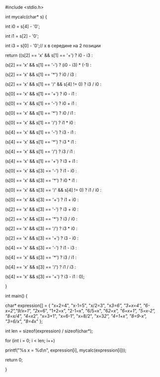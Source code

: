 #include <stdio.h>

int mycalc(char* s) {

int i0 = s[4] - '0';

int i1 = s[2] - '0';

int i3 = s[0] - '0';// x в середине на 2 позиции

return ((s[2] == 'x' && s[1] == '+') ? i0 - i3 :

(s[2] == 'x' && s[1] == '-') ? (i0 - i3) * (-1) :

(s[2] == 'x' && s[1] == '*') ? i0 / i3 :

(s[2] == 'x' && s[1] == '/' && s[4] != 0) ? i3 / i0 :

(s[0] == 'x' && s[1] == '+') ? i0 - i1 :

(s[0] == 'x' && s[1] == '-') ? i0 + i1 :

(s[0] == 'x' && s[1] == '*') ? i0 / i1 :

(s[0] == 'x' && s[1] == '/') ? i1 * i0 :

(s[4] == 'x' && s[1] == '-') ? i3 - i1 :

(s[4] == 'x' && s[1] == '*') ? i3 * i1 :

(s[4] == 'x' && s[1] == '/') ? i3 / i1 :

(s[4] == 'x' && s[1] == '+') ? i3 + i1 :

(s[0] == 'x' && s[3] == '-') ? i1 - i0 :

(s[0] == 'x' && s[3] == '*') ? i0 * i1 :

(s[0] == 'x' && s[3] == '/' && s[4] != 0) ? i1 / i0 :

(s[0] == 'x' && s[3] == '+') ? i1 + i0 :

(s[2] == 'x' && s[3] == '-') ? i3 + i0 :

(s[2] == 'x' && s[3] == '*') ? i3 / i0 :

(s[2] == 'x' && s[3] == '/') ? i3 * i0 :

(s[2] == 'x' && s[3] == '+') ? i3 - i0 :

(s[4] == 'x' && s[3] == '-') ? i1 - i3 :

(s[4] == 'x' && s[3] == '*') ? i3 / i1 :

(s[4] == 'x' && s[3] == '/') ? i1 / i3 :

(s[4] == 'x' && s[3] == '+') ? i3 - i1 : 0);

}

int main() {

char* expression[] = { "x+2=4", "x-1=5", "x/2=3", "x*3=6", "3+x=4", "6-x=2","9/x=1", "2*x=6", "1+2=x", "2-1=x", "6/5=x", "6*2=x", "6=x+1", "5=x-2", "8=x/4", "4=x*2", "x=3+1", "x=6-1", "x=8/2", "x=3*2", "4=1+x", "8=9-x", "3=6/x", "8=4*x" };

int len = sizeof(expression) / sizeof(char*);

for (int i = 0; i < len; i++)

printf("%s x = %d\n", expression[i], mycalc(expression[i]));

return 0;

}
